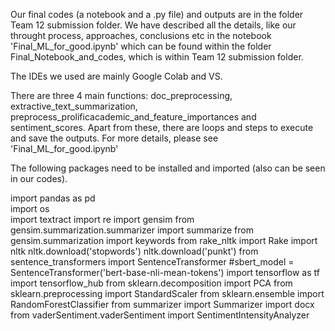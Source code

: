 Our final codes (a notebook and a .py file) and outputs are in the folder Team 12 submission folder. 
We have described all the details, like our throught process, approaches, conclusions etc in the notebook 'Final_ML_for_good.ipynb' which can be found within the folder Final_Notebook_and_codes, which is within Team 12 submission folder. <br>

The IDEs we used are mainly Google Colab and VS.<br>

There are three 4 main functions: doc_preprocessing, extractive_text_summarization, preprocess_prolificacademic_and_feature_importances and sentiment_scores. Apart from these, there are loops and steps to execute and save the outputs. For more details, please see 'Final_ML_for_good.ipynb'<br>

The following packages need to be installed and imported (also can be seen in our codes).<br>

import pandas as pd <br>
import os <br>
import textract
import re
import gensim
from gensim.summarization.summarizer import summarize
from gensim.summarization import keywords
from rake_nltk import Rake
import nltk
nltk.download('stopwords')
nltk.download('punkt')
from sentence_transformers import SentenceTransformer
#sbert_model = SentenceTransformer('bert-base-nli-mean-tokens')
import tensorflow as tf
import tensorflow_hub
from sklearn.decomposition import PCA
from sklearn.preprocessing import StandardScaler
from sklearn.ensemble import RandomForestClassifier
from summarizer import Summarizer
import docx
from vaderSentiment.vaderSentiment import SentimentIntensityAnalyzer
